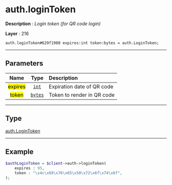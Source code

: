 # auth.loginToken

**Description** : *Login token \(for QR code login\)*

**Layer** : 216

```tl
auth.loginToken#629f1980 expires:int token:bytes = auth.LoginToken;
```

---

## Parameters

| Name | Type | Description |
| :---: | :---: | :--- |
| <mark>expires</mark> | [`int`](type/int) | Expiration date of QR code |
| <mark>token</mark> | [`bytes`](type/bytes) | Token to render in QR code |

---

## Type

[auth.LoginToken](type/auth.LoginToken)

---

## Example

```php
$authLoginToken = $client->auth->loginToken(
	expires : 95,
	token : "\x4c\x69\x76\x65\x50\x72\x6f\x74\x6f",
);
```